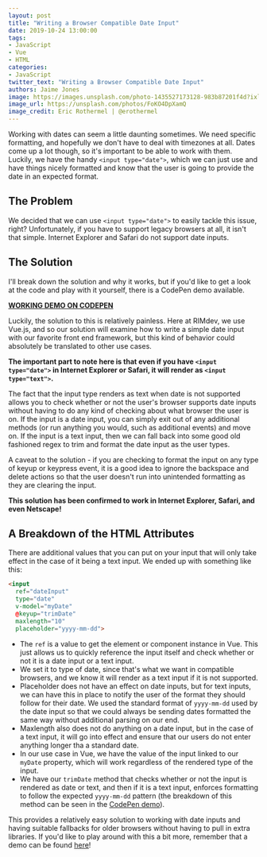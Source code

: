 ```yaml
---
layout: post
title: "Writing a Browser Compatible Date Input"
date: 2019-10-24 13:00:00
tags:
- JavaScript
- Vue
- HTML
categories:
- JavaScript
twitter_text: "Writing a Browser Compatible Date Input"
authors: Jaime Jones
image: https://images.unsplash.com/photo-1435527173128-983b87201f4d?ixlib=rb-1.2.1&ixid=eyJhcHBfaWQiOjEyMDd9&auto=format&fit=crop&w=1347&q=80
image_url: https://unsplash.com/photos/FoKO4DpXamQ
image_credit: Eric Rothermel | @erothermel
---
```


Working with dates can seem a little daunting sometimes. We need specific formatting, and hopefully we don't have to deal with timezones at all. Dates come up a lot though, so it's important to be able to work with them. Luckily, we have the handy `<input type="date">`, which we can just use and have things nicely formatted and know that the user is going to provide the date in an expected format.

## The Problem

We decided that we can use `<input type="date">` to easily tackle this issue, right? Unfortunately, if you have to support legacy browsers at all, it isn't that simple. Internet Explorer and Safari do not support date inputs.

## The Solution

I'll break down the solution and why it works, but if you'd like to get a look at the code and play with it yourself, there is a CodePen demo available.

[**WORKING DEMO ON CODEPEN**](https://codepen.io/jaime-lynn/pen/MWWmrbN)

Luckily, the solution to this is relatively painless. Here at RIMdev, we use Vue.js, and so our solution will examine how to write a simple date input with our favorite front end framework, but this kind of behavior could absolutely be translated to other use cases.

**The important part to note here is that even if you have `<input type="date">` in Internet Explorer or Safari, it will render as `<input type="text">`.**

The fact that the input type renders as text when date is not supported allows you to check whether or not the user's browser supports date inputs without having to do any kind of checking about what browser the user is on. If the input is a date input, you can simply exit out of any additional methods (or run anything you would, such as additional events) and move on. If the input is a text input, then we can fall back into some good old fashioned regex to trim and format the date input as the user types.

A caveat to the solution - if you are checking to format the input on any type of keyup or keypress event, it is a good idea to ignore the backspace and delete actions so that the user doesn't run into unintended formatting as they are clearing the input.

**This solution has been confirmed to work in Internet Explorer, Safari, and even Netscape!**

## A Breakdown of the HTML Attributes

There are additional values that you can put on your input that will only take effect in the case of it being a text input. We ended up with something like this:

```html
<input
  ref="dateInput"
  type="date"
  v-model="myDate"
  @keyup="trimDate"
  maxlength="10"
  placeholder="yyyy-mm-dd">
```

- The `ref` is a value to get the element or component instance in Vue. This just allows us to quickly reference the input itself and check whether or not it is a date input or a text input.
- We set it to type of date, since that's what we want in compatible browsers, and we know it will render as a text input if it is not supported.
- Placeholder does not have an effect on date inputs, but for text inputs, we can have this in place to notify the user of the format they should follow for their date. We used the standard format of `yyyy-mm-dd` used by the date input so that we could always be sending dates formatted the same way without additional parsing on our end.
- Maxlength also does not do anything on a date input, but in the case of a text input, it will go into effect and ensure that our users do not enter anything longer tha a standard date.
- In our use case in Vue, we have the value of the input linked to our `myDate` property, which will work regardless of the rendered type of the input.
- We have our `trimDate` method that checks whether or not the input is rendered as date or text, and then if it is a text input, enforces formatting to follow the expected `yyyy-mm-dd` pattern (the breakdown of this method can be seen in the [CodePen demo](https://codepen.io/jaime-lynn/pen/MWWmrbN)).

This provides a relatively easy solution to working with date inputs and having suitable fallbacks for older browsers without having to pull in extra libraries. If you'd like to play around with this a bit more, remember that a demo can be found [here](https://codepen.io/jaime-lynn/pen/MWWmrbN)!
